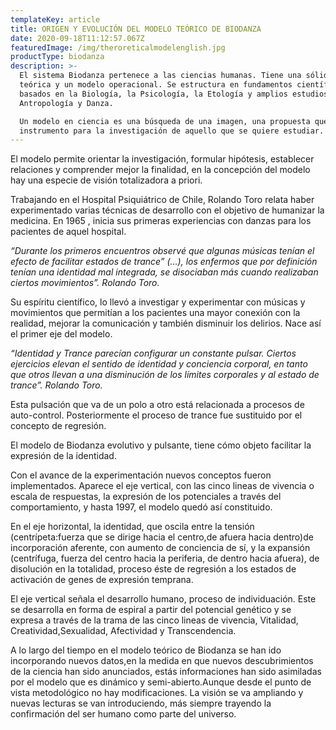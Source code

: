 ```yaml
---
templateKey: article
title: ORIGEN Y EVOLUCIÓN DEL MODELO TEÓRICO DE BIODANZA
date: 2020-09-18T11:12:57.067Z
featuredImage: /img/theroreticalmodelenglish.jpg
productType: biodanza
description: >-
  El sistema Biodanza pertenece a las ciencias humanas. Tiene una sólida base
  teórica y un modelo operacional. Se estructura en fundamentos científicos
  basados en la Biología, la Psicología, la Etología y amplios estudios de
  Antropología y Danza.

  Un modelo en ciencia es una búsqueda de una imagen, una propuesta que sirve de
  instrumento para la investigación de aquello que se quiere estudiar.
---
```

El modelo permite orientar la investigación, formular hipótesis, establecer relaciones y comprender mejor la finalidad, en la concepción del modelo hay una especie de visión totalizadora a priori.

Trabajando en el Hospital Psiquiátrico de Chile, Rolando Toro relata haber experimentado varias técnicas de desarrollo con el objetivo de humanizar la medicina. En 1965 , inicia sus primeras experiencias con danzas para los pacientes de aquel hospital.

_“Durante los primeros encuentros observé que algunas músicas tenían el efecto de facilitar estados de trance” (…), los enfermos que por definición tenían una identidad mal integrada, se disociaban más cuando realizaban ciertos movimientos”. Rolando Toro._

Su espíritu científico, lo llevó a investigar y experimentar con músicas y movimientos que permitían a los pacientes una mayor conexión con la realidad, mejorar la comunicación y también disminuir los delirios. Nace así el primer eje del modelo.

_“Identidad y Trance parecían configurar un constante pulsar. Ciertos ejercicios elevan el sentido de identidad y conciencia corporal, en tanto que otros llevan a una disminución de los límites corporales y al estado de trance”. Rolando Toro._



Esta pulsación que va de un polo a otro está relacionada a procesos de auto-control. Posteriormente el proceso de trance fue sustituido por el concepto de regresión.

El modelo de Biodanza evolutivo y pulsante, tiene cómo objeto facilitar la expresión de la identidad.

Con el avance de la experimentación nuevos conceptos fueron implementados. Aparece el eje vertical, con las cinco lineas de vivencia o escala de respuestas, la expresión de los potenciales a través del comportamiento, y hasta 1997, el modelo quedó así constituido.

En el eje horizontal, la identidad, que oscila entre la tensión (centrípeta:fuerza que se dirige hacia el centro,de afuera hacia dentro)de incorporación aferente, con aumento de conciencia de sí, y la expansión (centrífuga, fuerza del centro hacia la periferia, de dentro hacia afuera), de disolución en la totalidad, proceso éste de regresión a los estados de activación de genes de expresión temprana.

El eje vertical señala el desarrollo humano, proceso de individuación. Este se desarrolla en forma de espiral a partir del potencial genético y se expresa a través de la trama de las cinco lineas de vivencia, Vitalidad, Creatividad,Sexualidad, Afectividad y Transcendencia.

A lo largo del tiempo  en el modelo teórico de Biodanza se han ido incorporando nuevos datos,en la medida en que nuevos descubrimientos de la ciencia han sido anunciados, estás informaciones han sido asimiladas por el modelo que es dinámico y semi-abierto.Aunque desde el punto de vista metodológico no hay modificaciones. La visión se va ampliando y nuevas lecturas se van introduciendo, más siempre trayendo la confirmación del ser humano como parte del universo.

